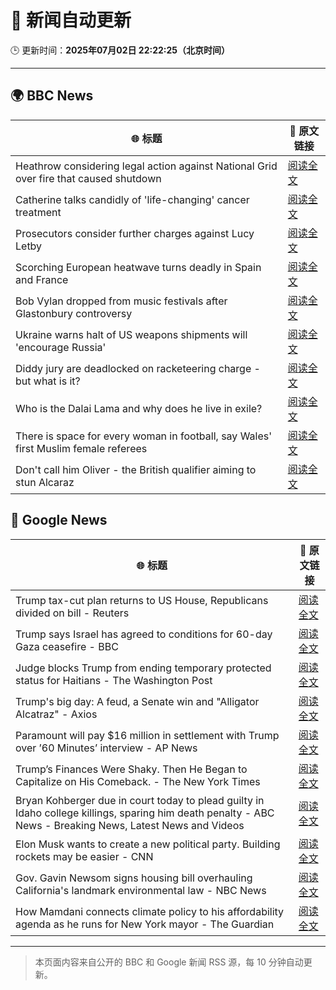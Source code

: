 # 🧠 新闻自动更新

🕒 更新时间：**2025年07月02日 22:22:25（北京时间）**

---

## 🌍 BBC News

| 🌐 标题 | 🔗 原文链接 |
|--------|-------------|
| Heathrow considering legal action against National Grid over fire that caused shutdown | [阅读全文](https://www.bbc.com/news/articles/cly22eelnxjo) |
| Catherine talks candidly of 'life-changing' cancer treatment | [阅读全文](https://www.bbc.com/news/articles/c6257z1w5ypo) |
| Prosecutors consider further charges against Lucy Letby | [阅读全文](https://www.bbc.com/news/articles/c5yl273mlryo) |
| Scorching European heatwave turns deadly in Spain and France | [阅读全文](https://www.bbc.com/news/articles/cwyg5pq584eo) |
| Bob Vylan dropped from music festivals after Glastonbury controversy | [阅读全文](https://www.bbc.com/news/articles/cz09y1r1y1ro) |
| Ukraine warns halt of US weapons shipments will 'encourage Russia' | [阅读全文](https://www.bbc.com/news/articles/cgk33k204ddo) |
| Diddy jury are deadlocked on racketeering charge - but what is it? | [阅读全文](https://www.bbc.com/news/articles/c0qz32wzeego) |
| Who is the Dalai Lama and why does he live in exile? | [阅读全文](https://www.bbc.com/news/articles/c78nzwd10d4o) |
| There is space for every woman in football, say Wales' first Muslim female referees | [阅读全文](https://www.bbc.com/news/articles/cly8dpqzz2no) |
| Don't call him Oliver - the British qualifier aiming to stun Alcaraz | [阅读全文](https://www.bbc.com/sport/tennis/articles/cq533p4x7l2o) |

## 📰 Google News

| 🌐 标题 | 🔗 原文链接 |
|--------|-------------|
| Trump tax-cut plan returns to US House, Republicans divided on bill - Reuters | [阅读全文](https://news.google.com/rss/articles/CBMiswFBVV95cUxNd0JpMGt6OWVmVF9pY0ZSYXlDSy04UG5TNlZXX0ZBZ2s5akRiU0o0c1QwMnJ6cFVzTDVaQ1gwRmFXb1dfS0FEdVhuLU1oRjBGM1VkbFhxbzYtRC14TG91OW9TRWtQN29qVXg0VGNKWnVvNVF2Ym9vT1RvSGZ3MmZURWpMRFkxaXRnUV9ITUQ2YkJFOVl3U1dZTTUwekR2Z1JYN1ZSUHQ1ODFZS0hZSnBWeGxiMA?oc=5) |
| Trump says Israel has agreed to conditions for 60-day Gaza ceasefire - BBC | [阅读全文](https://news.google.com/rss/articles/CBMiWkFVX3lxTE12b01YMjhMTXA3ZjgxcTIxVi1USkZOR2hBbnBQdlhmN1lKTEZ0eW5iVWxtQWdUYVlJR3owSGVxa0lyREJfZEh6TlhPU2tWRkJpR19YOWQwc243d9IBX0FVX3lxTE44Qlh0UGlza0g5aV9EekVBRS0wSnBvTEtQUEM4UlJoRjBqNkR2TnN2RzlWSC03czJVYzliSzhFSEVaVlRCZGxkdTRmUWFuMlNVd3J2RUxwSHpmVW5vM1BJ?oc=5) |
| Judge blocks Trump from ending temporary protected status for Haitians - The Washington Post | [阅读全文](https://news.google.com/rss/articles/CBMimwFBVV95cUxPVTMxcC1aWFdteXJIQVpOUC1Ob3Jvdzk5T1VobnJjWTNrM1dqN1VkQlNEQkk3NUxSMksxT3l1cXJiWDc2c3NOcjNrdHJLbklFN3RCMXZWT21IVnVjdWxkRFBUQkJnbUtCeHpFYWdiVEJMenBfc1Z2MjZsRjRWcFl1MTRjcGVMbmFTdnNSVzFQQ20zeU4xOUZGMlprUQ?oc=5) |
| Trump's big day: A feud, a Senate win and "Alligator Alcatraz" - Axios | [阅读全文](https://news.google.com/rss/articles/CBMigAFBVV95cUxQYzl6LXU2MjFBQnVaOUVlLUZZS2pqQVJjVFUzakItVDYyd2JSOXJSLVByQk5NRWpQZWZNM2RFR0ZsQ2RTb1NaMjVvMlphdDFKV1NWZnNsUjl4MlU5MkpZT2p3TzVHcWFxSi1DNlVDakd3ZTVjR2djUDI4UnpxbnNDNw?oc=5) |
| Paramount will pay $16 million in settlement with Trump over ’60 Minutes’ interview - AP News | [阅读全文](https://news.google.com/rss/articles/CBMinAFBVV95cUxOTHBveGRxcXhqYm5OZXp0SFlSOU4xZ3BNVDdVSUFpQjNmc1FaOVAtVTZEbldHWTBRbnlpUmRuTUVKWV9tMUFVbDJpNlZlcDFsUWNUSldCX2NrRFE4Vjd2aERyZXpZSnNMVFhHeVlDc2xvSkxGV2dvTlVZc0NBRk94NTRKS1ZFZlpHMFZKeHVJaHpWZFN5VVFJTjNmSHU?oc=5) |
| Trump’s Finances Were Shaky. Then He Began to Capitalize on His Comeback. - The New York Times | [阅读全文](https://news.google.com/rss/articles/CBMickFVX3lxTFBDMGhnTDAxTG9VdU8tcldNQy1mQWxIeVNnTWtNMFBEdkM1VHNSMEhrekE4c2cwYTdzdmp5UHl4b0VGZG9yOGJUSDRWSk5RZzJMWkRIZU12cnhia21xN0NCWURFWjVVZG9QVGZGc3NxV0I2Zw?oc=5) |
| Bryan Kohberger due in court today to plead guilty in Idaho college killings, sparing him death penalty - ABC News - Breaking News, Latest News and Videos | [阅读全文](https://news.google.com/rss/articles/CBMimwFBVV95cUxNSGJMeDNjbzZhTGEwYWpTb01lbVQxX2hkb1lKVVNGaUxnMjVIdklDbjZ3SzZSaHJoS3RMWVJ3a1hudFFYWjgwRUlkZmhkRERqdVp4NDNBb08xYklwa3ktRmp6YWhFbzIzWDNXQ3RFcEFfX0ZvNzRUUm9OTzByam93Vk56X2QzbU5rYzdEaXA0aXNPWWxEbXlYRkRSMA?oc=5) |
| Elon Musk wants to create a new political party. Building rockets may be easier - CNN | [阅读全文](https://news.google.com/rss/articles/CBMieEFVX3lxTE5oUkpXZWxzanp5Z09vcDVmRml4ckJYSnBlQnVJQ2dvMEpiWTdXSjZoNm9teXdMMHU2amdpUUlnUVF5Z2Z5RDRvRWdoWkhjT2ppZ2dmdEJSX3JDY2tmcWFZcHdOXzFGRUltelJ2ekpaVkw2VElSLVZyWdIBfkFVX3lxTE5qZEV4YllpcENoQW1aMXVLbXU4VFV0OWx2R1VqM1ZHOHJuMmNnZnZpOFF4cHpnc01QR3JWdVNHN3UxNVlWdlpleXFRVXV5V3F6TS1UeUo2RU5VQVpaSXdxWWdpdHVLM0FWVVZjd1hhcllyR3lvZUZGNGdTUkx0dw?oc=5) |
| Gov. Gavin Newsom signs housing bill overhauling California's landmark environmental law - NBC News | [阅读全文](https://news.google.com/rss/articles/CBMitAFBVV95cUxNbWkyYVY1Z2V6Zmg5RGV3ZUo4cDFnWm1kUEF6NGFJOEtEQ3dMOG9LMDZDUUMzdEZxVjVVbkMxTmxNaTdkZ1h3MWZlM1g3SmlPaFhuX2JFYTRaUFAtZHFpQndqNU5PNk5UYnBFWnNaeGNlS3lJRUIxRTNMSWQ3VjZIWHE3TmQ4QVhDUmtjanc5R2JNTjV2U3VkX2VUbmh0TE80R0tJUTZKSE0zV3RUMzZuWWhaemzSAVZBVV95cUxOUGg1REVuRHR6UWRJcnU0WUZZdVpTNTJrVjlyVDJWdjJGdXhrVDE1RjVmc2xLTjVORW93eHRCcVVIUFVWLXFIaE9ENTF3Qzh6OS1kR1dBdw?oc=5) |
| How Mamdani connects climate policy to his affordability agenda as he runs for New York mayor - The Guardian | [阅读全文](https://news.google.com/rss/articles/CBMigwFBVV95cUxQbUYtdUptV1NJVms2Z2F1TS1BajFCamFZOE9kYmhKRjRSaFRIQkpCQ0lMSmF3djVWS3NBc3luRjdBOG5iTFZucG84NXIyUGltQW9ITEpFcmx5QU5sSDViYTBOZmFfQkJOQnN6a3pIVVJZOU0tLU5lVkstQV9hY0lVTmg0RQ?oc=5) |

---
> 本页面内容来自公开的 BBC 和 Google 新闻 RSS 源，每 10 分钟自动更新。